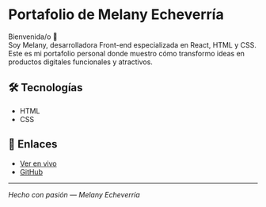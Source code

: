 # Portafolio de Melany Echeverría

Bienvenida/o 👋  
Soy Melany, desarrolladora Front-end especializada en React, HTML y CSS. Este es mi portafolio personal donde muestro cómo transformo ideas en productos digitales funcionales y atractivos.

## 🛠️ Tecnologías

- HTML  
- CSS  

## 🔗 Enlaces

- [Ver en vivo](https://mecheverr.github.io/portafolio/) 
- [GitHub](https://github.com/mecheverr)

---

_Hecho con pasión — Melany Echeverría_
